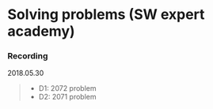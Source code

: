 # Solving problems (SW expert academy)

### Recording

2018.05.30
>- D1: 2072 problem
>- D2: 2071 problem
